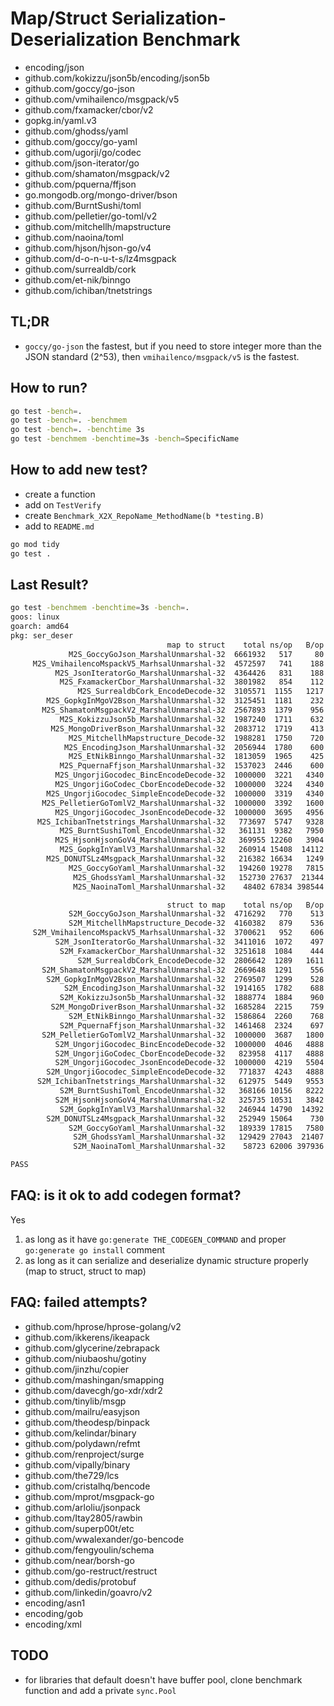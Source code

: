 
# Map/Struct Serialization-Deserialization Benchmark

- encoding/json
- github.com/kokizzu/json5b/encoding/json5b
- github.com/goccy/go-json
- github.com/vmihailenco/msgpack/v5
- github.com/fxamacker/cbor/v2
- gopkg.in/yaml.v3
- github.com/ghodss/yaml
- github.com/goccy/go-yaml
- github.com/ugorji/go/codec
- github.com/json-iterator/go
- github.com/shamaton/msgpack/v2
- github.com/pquerna/ffjson
- go.mongodb.org/mongo-driver/bson
- github.com/BurntSushi/toml
- github.com/pelletier/go-toml/v2
- github.com/mitchellh/mapstructure
- github.com/naoina/toml
- github.com/hjson/hjson-go/v4
- github.com/d-o-n-u-t-s/lz4msgpack
- github.com/surrealdb/cork
- github.com/et-nik/binngo
- github.com/ichiban/tnetstrings

## TL;DR

- `goccy/go-json` the fastest, but if you need to store integer more than the JSON standard (2^53), then  `vmihailenco/msgpack/v5` is the fastest.

## How to run?

```bash
go test -bench=.
go test -bench=. -benchmem
go test -bench=. -benchtime 3s
go test -benchmem -benchtime=3s -bench=SpecificName
```

## How to add new test?

- create a function
- add on `TestVerify`
- create `Benchmark_X2X_RepoName_MethodName(b *testing.B)`
- add to `README.md`

```bash
go mod tidy
go test .
```

## Last Result?

```bash
go test -benchmem -benchtime=3s -bench=.
goos: linux
goarch: amd64
pkg: ser_deser 
                                   map to struct    total ns/op   B/op allocs/op
             M2S_GoccyGoJson_MarshalUnmarshal-32  6661932   517     80   3
     M2S_VmihailencoMspackV5_MarhsalUnmarshal-32  4572597   741    188   5
          M2S_JsonIteratorGo_MarshalUnmarshal-32  4364426   831    188   8
           M2S_FxamackerCbor_MarshalUnmarshal-32  3801982   854    112   8
               M2S_SurrealdbCork_EncodeDecode-32  3105571  1155   1217   6
        M2S_GopkgInMgoV2Bson_MarshalUnmarshal-32  3125451  1181    232  13
       M2S_ShamatonMsgpackV2_MarshalUnmarshal-32  2567893  1379    956  15
           M2S_KokizzuJson5b_MarshalUnmarshal-32  1987240  1711    632  16
         M2S_MongoDriverBson_MarshalUnmarshal-32  2083712  1719    413  14
             M2S_MitchellhMapstructure_Decode-32  1988281  1750    720  18
            M2S_EncodingJson_MarshalUnmarshal-32  2056944  1780    600  16
             M2S_EtNikBinngo_MarshalUnmarshal-32  1813059  1965    425  39
           M2S_PquernaFfjson_MarshalUnmarshal-32  1537023  2446    600  16
          M2S_UngorjiGocodec_BincEncodeDecode-32  1000000  3221   4340  23
          M2S_UngorjiGoCodec_CborEncodeDecode-32  1000000  3224   4340  23
        M2S_UngorjiGocodec_SimpleEncodeDecode-32  1000000  3319   4340  23
       M2S_PelletierGoTomlV2_MarshalUnmarshal-32  1000000  3392   1600  27
          M2S_UngorjiGocodec_JsonEncodeDecode-32  1000000  3695   4956  25
      M2S_IchibanTnetstrings_MarshalUnmarshal-32   773697  5747   9328  48
           M2S_BurntSushiToml_EncodeUnmarshal-32   361131  9382   7950  70
          M2S_HjsonHjsonGoV4_MarshalUnmarshal-32   369955 12260   3904  77
           M2S_GopkgInYamlV3_MarshalUnmarshal-32   260914 15408  14112  80
        M2S_DONUTSLz4Msgpack_MarshalUnmarshal-32   216382 16634   1249  16
             M2S_GoccyGoYaml_MarshalUnmarshal-32   194260 19278   7815 214
              M2S_GhodssYaml_MarshalUnmarshal-32   152730 27637  21344 160
              M2S_NaoinaToml_MarshalUnmarshal-32    48402 67834 398544  77

                                   struct to map    total ns/op   B/op allocs/op
             S2M_GoccyGoJson_MarshalUnmarshal-32  4716292   770    513  12
             S2M_MitchellhMapstructure_Decode-32  4160382   879    536  12
     S2M_VmihailencoMspackV5_MarhsalUnmarshal-32  3700621   952    606  12
          S2M_JsonIteratorGo_MarshalUnmarshal-32  3411016  1072    497  14
           S2M_FxamackerCbor_MarshalUnmarshal-32  3251618  1084    444  11
               S2M_SurrealdbCork_EncodeDecode-32  2806642  1289   1611  12
       S2M_ShamatonMsgpackV2_MarshalUnmarshal-32  2669648  1291    556  15
        S2M_GopkgInMgoV2Bson_MarshalUnmarshal-32  2769507  1299    528  15
            S2M_EncodingJson_MarshalUnmarshal-32  1914165  1782    688  18
           S2M_KokizzuJson5b_MarshalUnmarshal-32  1888774  1884    960  20
         S2M_MongoDriverBson_MarshalUnmarshal-32  1685284  2215    759  18
             S2M_EtNikBinngo_MarshalUnmarshal-32  1586864  2260    768  45
           S2M_PquernaFfjson_MarshalUnmarshal-32  1461468  2324    697  18
       S2M_PelletierGoTomlV2_MarshalUnmarshal-32  1000000  3687   1800  31
          S2M_UngorjiGocodec_BincEncodeDecode-32  1000000  4046   4888  34
          S2M_UngorjiGoCodec_CborEncodeDecode-32   823958  4117   4888  34
          S2M_UngorjiGocodec_JsonEncodeDecode-32  1000000  4219   5504  36
        S2M_UngorjiGocodec_SimpleEncodeDecode-32   771837  4243   4888  34
      S2M_IchibanTnetstrings_MarshalUnmarshal-32   612975  5449   9553  46
           S2M_BurntSushiToml_EncodeUnmarshal-32   368166 10156   8222  72
          S2M_HjsonHjsonGoV4_MarshalUnmarshal-32   325735 10531   3842  65
           S2M_GopkgInYamlV3_MarshalUnmarshal-32   246944 14790  14392  80
        S2M_DONUTSLz4Msgpack_MarshalUnmarshal-32   252949 15064    730  16
             S2M_GoccyGoYaml_MarshalUnmarshal-32   189339 17815   7580 202
              S2M_GhodssYaml_MarshalUnmarshal-32   129429 27043  21407 160
              S2M_NaoinaToml_MarshalUnmarshal-32    58723 62006 397936  75

PASS
```

## FAQ: is it ok to add codegen format?

Yes

1. as long as it have `go:generate THE_CODEGEN_COMMAND` and proper `go:generate go install` comment
2. as long as it can serialize and deserialize dynamic structure properly (map to struct, struct to map)

## FAQ: failed attempts?

- github.com/hprose/hprose-golang/v2
- github.com/ikkerens/ikeapack
- github.com/glycerine/zebrapack
- github.com/niubaoshu/gotiny
- github.com/jinzhu/copier
- github.com/mashingan/smapping
- github.com/davecgh/go-xdr/xdr2
- github.com/tinylib/msgp
- github.com/mailru/easyjson
- github.com/theodesp/binpack
- github.com/kelindar/binary
- github.com/polydawn/refmt
- github.com/renproject/surge
- github.com/vipally/binary
- github.com/the729/lcs
- github.com/cristalhq/bencode
- github.com/mprot/msgpack-go
- github.com/arloliu/jsonpack
- github.com/Itay2805/rawbin
- github.com/superp00t/etc
- github.com/wwalexander/go-bencode
- github.com/fengyoulin/schema
- github.com/near/borsh-go
- github.com/go-restruct/restruct
- github.com/dedis/protobuf
- github.com/linkedin/goavro/v2
- encoding/asn1
- encoding/gob
- encoding/xml

## TODO

- for libraries that default doesn't have buffer pool, clone benchmark function and add a private `sync.Pool`
